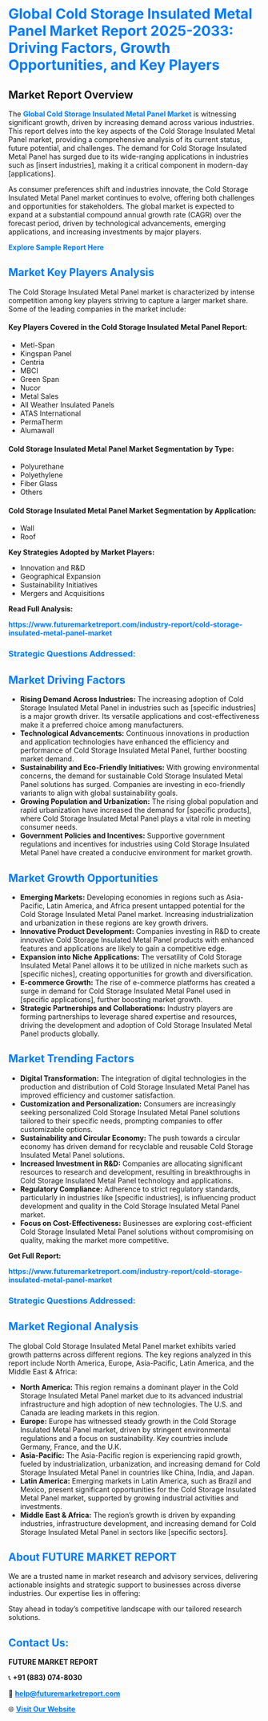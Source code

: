 <h1 style="color: #007BFF;">Global Cold Storage Insulated Metal Panel Market Report 2025-2033: Driving Factors, Growth Opportunities, and Key Players</h1>

<section id="overview">
<h2>Market Report Overview</h2>
<p>The <a href="https://www.futuremarketreport.com/industry-report/cold-storage-insulated-metal-panel-market" style="color: #007BFF; text-decoration: none;"><strong>Global Cold Storage Insulated Metal Panel Market</strong></a> is witnessing significant growth, driven by increasing demand across various industries. This report delves into the key aspects of the Cold Storage Insulated Metal Panel market, providing a comprehensive analysis of its current status, future potential, and challenges. The demand for Cold Storage Insulated Metal Panel has surged due to its wide-ranging applications in industries such as [insert industries], making it a critical component in modern-day [applications].</p>
<p>As consumer preferences shift and industries innovate, the Cold Storage Insulated Metal Panel market continues to evolve, offering both challenges and opportunities for stakeholders. The global market is expected to expand at a substantial compound annual growth rate (CAGR) over the forecast period, driven by technological advancements, emerging applications, and increasing investments by major players.</p>
</section>

<section id="overview">
<p><a href="https://www.futuremarketreport.com/request-sample/reportId=40550" style="color: #007BFF; text-decoration: none;"><strong>Explore Sample Report Here</strong></a></p>
</section>

<section id="key-players">
<h2 style="color: #007BFF;">Market Key Players Analysis</h2>
<p>The Cold Storage Insulated Metal Panel market is characterized by intense competition among key players striving to capture a larger market share. Some of the leading companies in the market include:</p>
<h4>Key Players Covered in the Cold Storage Insulated Metal Panel Report:</h4>
<ul><li>Metl-Span</li><li>Kingspan Panel</li><li>Centria</li><li>MBCI</li><li>Green Span</li><li>Nucor</li><li>Metal Sales</li><li>All Weather Insulated Panels</li><li>ATAS International</li><li>PermaTherm</li><li>Alumawall</li></ul>
<h4>Cold Storage Insulated Metal Panel Market Segmentation by Type:</h4>
<ul><li>Polyurethane</li><li>Polyethylene</li><li>Fiber Glass</li><li>Others</li></ul>

<h4>Cold Storage Insulated Metal Panel Market Segmentation by Application:</h4>
<ul><li>Wall</li><li>Roof</li></ul>
<p><strong>Key Strategies Adopted by Market Players:</strong></p>
<ul>
<li>Innovation and R&D</li>
<li>Geographical Expansion</li>
<li>Sustainability Initiatives</li>
<li>Mergers and Acquisitions</li>
</ul>
</section>

<section>
<p><strong>Read Full Analysis: </strong></p><a href="https://www.futuremarketreport.com/industry-report/cold-storage-insulated-metal-panel-market" style="color: #007BFF; text-decoration: none;"><strong>https://www.futuremarketreport.com/industry-report/cold-storage-insulated-metal-panel-market</strong></a>
<h3 style="color: #007BFF;">Strategic Questions Addressed:</h3>
</section>

<section id="driving-factors">
<h2 style="color: #007BFF;">Market Driving Factors</h2>
<ul>
<li><strong>Rising Demand Across Industries:</strong> The increasing adoption of Cold Storage Insulated Metal Panel in industries such as [specific industries] is a major growth driver. Its versatile applications and cost-effectiveness make it a preferred choice among manufacturers.</li>
<li><strong>Technological Advancements:</strong> Continuous innovations in production and application technologies have enhanced the efficiency and performance of Cold Storage Insulated Metal Panel, further boosting market demand.</li>
<li><strong>Sustainability and Eco-Friendly Initiatives:</strong> With growing environmental concerns, the demand for sustainable Cold Storage Insulated Metal Panel solutions has surged. Companies are investing in eco-friendly variants to align with global sustainability goals.</li>
<li><strong>Growing Population and Urbanization:</strong> The rising global population and rapid urbanization have increased the demand for [specific products], where Cold Storage Insulated Metal Panel plays a vital role in meeting consumer needs.</li>
<li><strong>Government Policies and Incentives:</strong> Supportive government regulations and incentives for industries using Cold Storage Insulated Metal Panel have created a conducive environment for market growth.</li>
</ul>
</section>

<section id="growth-opportunities">
<h2 style="color: #007BFF;">Market Growth Opportunities</h2>
<ul>
<li><strong>Emerging Markets:</strong> Developing economies in regions such as Asia-Pacific, Latin America, and Africa present untapped potential for the Cold Storage Insulated Metal Panel market. Increasing industrialization and urbanization in these regions are key growth drivers.</li>
<li><strong>Innovative Product Development:</strong> Companies investing in R&D to create innovative Cold Storage Insulated Metal Panel products with enhanced features and applications are likely to gain a competitive edge.</li>
<li><strong>Expansion into Niche Applications:</strong> The versatility of Cold Storage Insulated Metal Panel allows it to be utilized in niche markets such as [specific niches], creating opportunities for growth and diversification.</li>
<li><strong>E-commerce Growth:</strong> The rise of e-commerce platforms has created a surge in demand for Cold Storage Insulated Metal Panel used in [specific applications], further boosting market growth.</li>
<li><strong>Strategic Partnerships and Collaborations:</strong> Industry players are forming partnerships to leverage shared expertise and resources, driving the development and adoption of Cold Storage Insulated Metal Panel products globally.</li>
</ul>
</section>

<section id="trending-factors">
<h2 style="color: #007BFF;">Market Trending Factors</h2>
<ul>
<li><strong>Digital Transformation:</strong> The integration of digital technologies in the production and distribution of Cold Storage Insulated Metal Panel has improved efficiency and customer satisfaction.</li>
<li><strong>Customization and Personalization:</strong> Consumers are increasingly seeking personalized Cold Storage Insulated Metal Panel solutions tailored to their specific needs, prompting companies to offer customizable options.</li>
<li><strong>Sustainability and Circular Economy:</strong> The push towards a circular economy has driven demand for recyclable and reusable Cold Storage Insulated Metal Panel solutions.</li>
<li><strong>Increased Investment in R&D:</strong> Companies are allocating significant resources to research and development, resulting in breakthroughs in Cold Storage Insulated Metal Panel technology and applications.</li>
<li><strong>Regulatory Compliance:</strong> Adherence to strict regulatory standards, particularly in industries like [specific industries], is influencing product development and quality in the Cold Storage Insulated Metal Panel market.</li>
<li><strong>Focus on Cost-Effectiveness:</strong> Businesses are exploring cost-efficient Cold Storage Insulated Metal Panel solutions without compromising on quality, making the market more competitive.</li>
</ul>
</section>

<section>
<p><strong>Get Full Report: </strong></p><a href="https://www.futuremarketreport.com/industry-report/cold-storage-insulated-metal-panel-market" style="color: #007BFF; text-decoration: none;"><strong>https://www.futuremarketreport.com/industry-report/cold-storage-insulated-metal-panel-market</strong></a>
<h3 style="color: #007BFF;">Strategic Questions Addressed:</h3>
</section>


<section id="regional-analysis">
<h2 style="color: #007BFF;">Market Regional Analysis</h2>
<p>The global Cold Storage Insulated Metal Panel market exhibits varied growth patterns across different regions. The key regions analyzed in this report include North America, Europe, Asia-Pacific, Latin America, and the Middle East & Africa:</p>
<ul>
<li><strong>North America:</strong> This region remains a dominant player in the Cold Storage Insulated Metal Panel market due to its advanced industrial infrastructure and high adoption of new technologies. The U.S. and Canada are leading markets in this region.</li>
<li><strong>Europe:</strong> Europe has witnessed steady growth in the Cold Storage Insulated Metal Panel market, driven by stringent environmental regulations and a focus on sustainability. Key countries include Germany, France, and the U.K.</li>
<li><strong>Asia-Pacific:</strong> The Asia-Pacific region is experiencing rapid growth, fueled by industrialization, urbanization, and increasing demand for Cold Storage Insulated Metal Panel in countries like China, India, and Japan.</li>
<li><strong>Latin America:</strong> Emerging markets in Latin America, such as Brazil and Mexico, present significant opportunities for the Cold Storage Insulated Metal Panel market, supported by growing industrial activities and investments.</li>
<li><strong>Middle East & Africa:</strong> The region’s growth is driven by expanding industries, infrastructure development, and increasing demand for Cold Storage Insulated Metal Panel in sectors like [specific sectors].</li>
</ul>
</section>

<footer>
<h2 style="color: #007BFF;">About FUTURE MARKET REPORT</h2>
<p>We are a trusted name in market research and advisory services, delivering actionable insights and strategic support to businesses across diverse industries. Our expertise lies in offering:</p>

<p>Stay ahead in today’s competitive landscape with our tailored research solutions.</p>

<h2 style="color: #007BFF;">Contact Us:</h2>
<p><strong>FUTURE MARKET REPORT</strong></p>
<p>📞 <strong>+91 (883) 074-8030</strong></p>
<p>📧 <strong><a href="mailto:help@futuremarketreport.com" style="color: #007BFF;">help@futuremarketreport.com</a></strong></p>
<p>🌐 <strong><a href="https://www.futuremarketreport.com/" style="color: #007BFF;">Visit Our Website</a></strong></p>
</footer>
